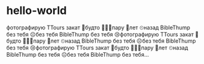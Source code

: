 # hello-world
фотографирую TTours закат 🌄будто 👨👩👦пару 🥰лет ⏲назад BibleThump без тебя ☹без тебя BibleThump без тебя 😢фотографирую TTours закат 🌄будто 👨👩👦пару 🥰лет ⏲назад BibleThump без тебя ☹без тебя BibleThump без тебя 😢фотографирую TTours закат 🌄будто 👨👩👦пару 🥰лет ⏲назад BibleThump без тебя ☹без тебя BibleThump без тебя...
